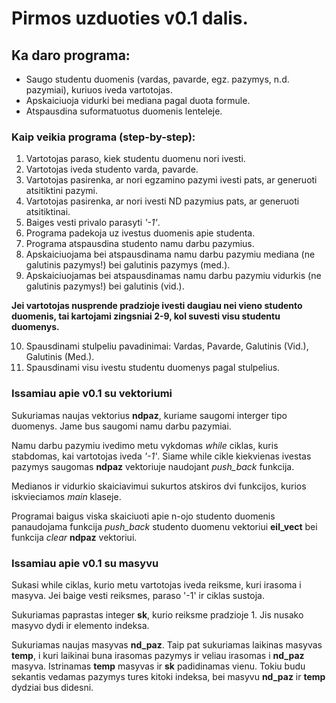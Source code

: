# Pirmos uzduoties v0.1 dalis.
## Ka daro programa:
- Saugo studentu duomenis (vardas, pavarde, egz. pazymys, n.d. pazymiai), kuriuos iveda vartotojas. 
- Apskaiciuoja vidurki bei mediana pagal duota formule.
- Atspausdina suformatuotus duomenis lenteleje.

### Kaip veikia programa (step-by-step):
1. Vartotojas paraso, kiek studentu duomenu nori ivesti.  
2. Vartotojas iveda studento varda, pavarde.
3. Vartotojas pasirenka, ar nori egzamino pazymi ivesti pats, ar generuoti atsitiktini pazymi.
4. Vartotojas pasirenka, ar nori ivesti ND pazymius pats, ar generuoti atsitiktinai.
5. Baiges vesti privalo parasyti *'-1'*.
6. Programa padekoja uz ivestus duomenis apie studenta.
7. Programa atspausdina studento namu darbu pazymius.
8. Apskaiciuojama bei atspausdinama namu darbu pazymiu mediana (ne galutinis pazymys!) bei galutinis pazymys (med.).
9. Apskaiciuojamas bei atspausdinamas namu darbu pazymiu vidurkis (ne galutinis pazymys!) bei galutinis (vid.).

 **Jei vartotojas nusprende pradzioje ivesti daugiau nei vieno studento duomenis, tai kartojami zingsniai 2-9, kol suvesti visu studentu duomenys.**

10. Spausdinami stulpeliu pavadinimai: Vardas, Pavarde, Galutinis (Vid.), Galutinis (Med.).
11. Spausdinami visu ivestu studentu duomenys pagal stulpelius.

### Issamiau apie v0.1 su vektoriumi
Sukuriamas naujas vektorius **ndpaz**, kuriame saugomi interger tipo duomenys. Jame bus saugomi namu darbu pazymiai.  

Namu darbu pazymiu ivedimo metu vykdomas *while* ciklas, kuris stabdomas, kai vartotojas iveda *'-1'*. Siame while cikle kiekvienas ivestas pazymys saugomas **ndpaz** vektoriuje naudojant *push_back* funkcija.  

Medianos ir vidurkio skaiciavimui sukurtos atskiros dvi funkcijos, kurios iskvieciamos *main* klaseje. 

Programai baigus viska skaiciuoti apie n-ojo studento duomenis panaudojama funkcija *push_back* studento duomenu vektoriui **eil_vect** bei funkcija *clear* **ndpaz** vektoriui.

### Issamiau apie v0.1 su masyvu
Sukasi while ciklas, kurio metu vartotojas iveda reiksme, kuri irasoma i masyva. Jei baige vesti reiksmes, paraso '-1' ir ciklas sustoja.

Sukuriamas paprastas integer **sk**, kurio reiksme pradzioje 1. Jis nusako masyvo dydi ir elemento indeksa.

Sukuriamas naujas masyvas **nd_paz**. Taip pat sukuriamas laikinas masyvas **temp**, i kuri laikinai buna irasomas pazymys ir veliau irasomas i **nd_paz** masyva. Istrinamas **temp** masyvas ir **sk** padidinamas vienu. Tokiu budu sekantis vedamas pazymys tures kitoki indeksa, bei masyvu **nd_paz** ir **temp** dydziai bus didesni.
